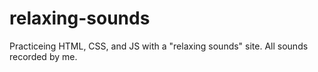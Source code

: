 # relaxing-sounds
Practiceing HTML, CSS, and JS with a "relaxing sounds" site. All sounds recorded by me. 
